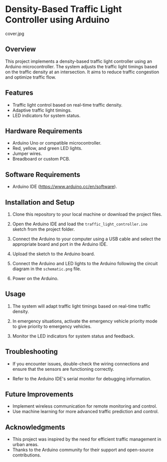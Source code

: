 # Density-Based Traffic Light Controller using Arduino

cover.jpg


## Overview

This project implements a density-based traffic light controller using an Arduino microcontroller. The system adjusts the traffic light timings based on the traffic density at an intersection. It aims to reduce traffic congestion and optimize traffic flow.

## Features

- Traffic light control based on real-time traffic density.
- Adaptive traffic light timings.
- LED indicators for system status.

## Hardware Requirements

- Arduino Uno or compatible microcontroller.
- Red, yellow, and green LED lights.
- Jumper wires.
- Breadboard or custom PCB.

## Software Requirements

- Arduino IDE (https://www.arduino.cc/en/software).

## Installation and Setup

1. Clone this repository to your local machine or download the project files.

2. Open the Arduino IDE and load the `traffic_light_controller.ino` sketch from the project folder.

3. Connect the Arduino to your computer using a USB cable and select the appropriate board and port in the Arduino IDE.

4. Upload the sketch to the Arduino board.

5. Connect the Arduino and LED lights to the Arduino following the circuit diagram in the `schematic.png` file.

6. Power on the Arduino.

## Usage

1. The system will adapt traffic light timings based on real-time traffic density.

2. In emergency situations, activate the emergency vehicle priority mode to give priority to emergency vehicles.

3. Monitor the LED indicators for system status and feedback.

## Troubleshooting

- If you encounter issues, double-check the wiring connections and ensure that the sensors are functioning correctly.

- Refer to the Arduino IDE's serial monitor for debugging information.

## Future Improvements

- Implement wireless communication for remote monitoring and control.
- Use machine learning for more advanced traffic prediction and control.

## Acknowledgments

- This project was inspired by the need for efficient traffic management in urban areas.
- Thanks to the Arduino community for their support and open-source contributions.
